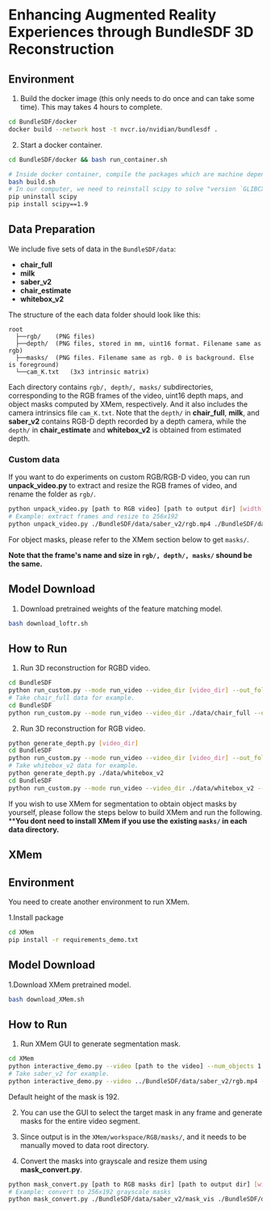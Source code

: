 # Enhancing Augmented Reality Experiences through BundleSDF 3D Reconstruction

## Environment
1. Build the docker image (this only needs to do once and can take some time). This may takes 4 hours to complete.
```bash
cd BundleSDF/docker
docker build --network host -t nvcr.io/nvidian/bundlesdf .
```
2. Start a docker container.
```bash
cd BundleSDF/docker && bash run_container.sh

# Inside docker container, compile the packages which are machine dependent
bash build.sh
# In our computer, we need to reinstall scipy to solve "version `GLIBCXX_3.4.29' not found" error
pip uninstall scipy
pip install scipy==1.9
```


## Data Preparation
We include five sets of data in the ```BundleSDF/data```: 
- **chair_full**
- **milk**
- **saber_v2**
- **chair_estimate**
- **whitebox_v2**

The structure of the each data folder should look like this:
```
root
  ├──rgb/    (PNG files)
  ├──depth/  (PNG files, stored in mm, uint16 format. Filename same as rgb)
  ├──masks/  (PNG files. Filename same as rgb. 0 is background. Else is foreground)
  └──cam_K.txt   (3x3 intrinsic matrix)
```

Each directory contains ```rgb/, depth/, masks/``` subdirectories, corresponding to the RGB frames of the video, uint16 depth maps, and object masks computed by XMem, respectively. And it also includes the camera intrinsics file ```cam_K.txt```. Note that the ```depth/``` in **chair_full**, **milk**, and **saber_v2** contains RGB-D depth recorded by a depth camera, while the ```depth/``` in **chair_estimate** and **whitebox_v2** is obtained from estimated depth.
### Custom data
If you want to do experiments on custom RGB/RGB-D video, you can run **unpack_video.py** to extract and resize the RGB frames of video, and rename the folder as ```rgb/```.
```bash
python unpack_video.py [path to RGB video] [path to output dir] [width] [height]
# Example: extract frames and resize to 256x192
python unpack_video.py ./BundleSDF/data/saber_v2/rgb.mp4 ./BundleSDF/data/saber_v2/rgb 256 192
```
For object masks, please refer to the XMem section below to get ```masks/```.

**Note that the frame's name and size in ```rgb/, depth/, masks/``` shound be the same.**
## Model Download
1. Download pretrained weights of the feature matching model.
```bash
bash download_loftr.sh
```


## How to Run
1. Run 3D reconstruction for RGBD video.
```bash
cd BundleSDF
python run_custom.py --mode run_video --video_dir [video_dir] --out_folder [output_dir] --use_segmenter 1 --use_gui 1 --debug_level 2 --stride [stride] --shorter_side [image_shorter_side_size] --num_frames [num_frames]
# Take chair_full data for example.
cd BundleSDF
python run_custom.py --mode run_video --video_dir ./data/chair_full --out_folder ./outputs/chair_full --use_segmenter 1 --use_gui 1 --debug_level 2 --stride 5 --shorter_side 192 --num_frames 1829
```
2. Run 3D reconstruction for RGB video.
```bash
python generate_depth.py [video_dir]
cd BundleSDF
python run_custom.py --mode run_video --video_dir [video_dir] --out_folder [output_dir] --use_segmenter 1 --use_gui 1 --debug_level 2 --stride [stride] --shorter_side [image_shorter_side_size] --num_frames [num_frames]
# Take whitebox_v2 data for example.
python generate_depth.py ./data/whitebox_v2
cd BundleSDF
python run_custom.py --mode run_video --video_dir ./data/whitebox_v2 --out_folder ./outputs/whitebox_v2 --use_segmenter 1 --use_gui 1 --debug_level 2 --stride 5 --shorter_side 192 --num_frames 540
```

If you wish to use XMem for segmentation to obtain object masks by yourself, please follow the steps below to build XMem and run the following. ****You dont need to install XMem if you use the existing ```masks/``` in each data directory.**
## XMem
## Environment
You need to create another environment to run XMem.

1.Install package
```bash
cd XMem
pip install -r requirements_demo.txt
```
## Model Download
1.Download XMem pretrained model.
```bash
bash download_XMem.sh
```
## How to Run
1. Run XMem GUI to generate segmentation mask.
```bash
cd XMem
python interactive_demo.py --video [path to the video] --num_objects 1 --mask_size [height of the mask]
# Take saber_v2 for example.
python interactive_demo.py --video ../BundleSDF/data/saber_v2/rgb.mp4 --num_object 1 --mask_size 192
```
Default height of the mask is 192. 

2. You can use the GUI to select the target mask in any frame and generate masks for the entire video segment.

3. Since output is in the ```XMem/workspace/RGB/masks/```, and it needs to be manually moved to data root directory.
4. Convert the masks into grayscale and resize them using **mask_convert.py**.
```bash
python mask_convert.py [path to RGB masks dir] [path to output dir] [width] [height]
# Example: convert to 256x192 grayscale masks
python mask_convert.py ./BundleSDF/data/saber_v2/mask_vis ./BundleSDF/data/saber_v2/masks 256 192
```

